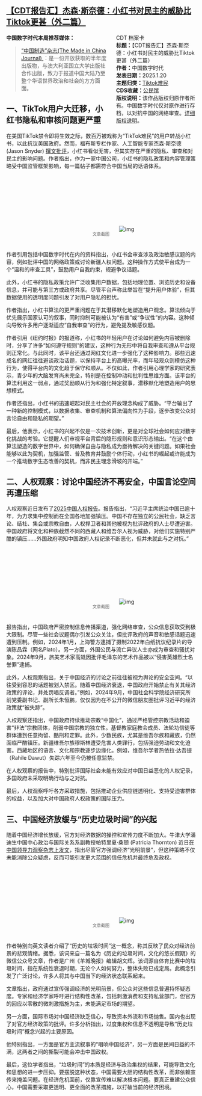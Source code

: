 <!--1737315319000-->
[【CDT报告汇】杰森·斯奈德：小红书对民主的威胁比Tiktok更甚（外二篇）](https://chinadigitaltimes.net/chinese/715152.html)
------

<div style="width:42%;float:right;padding-left:20px"><div class="su-spoiler su-spoiler-style-fancy su-spoiler-icon-chevron-circle" data-scroll-offset="0" data-anchor-in-url="no"><div class="su-spoiler-title" tabindex="0" role="button"><span class="su-spoiler-icon"></span>CDT 档案卡</div><div class="su-spoiler-content su-u-clearfix su-u-trim"><strong>标题：</strong>【CDT报告汇】杰森·斯奈德：小红书对民主的威胁比Tiktok更甚（外二篇）<br><strong>作者：</strong>中国数字时代<br><strong>发表日期：</strong>2025.1.20<br><strong>主题归类：</strong><a href="https://chinadigitaltimes.net/space/Tiktok难民" target="_blank">Tiktok难民</a><br><strong>CDS收藏：</strong><a href="https://chinadigitaltimes.net/space/%E5%85%AC%E6%B0%91%E9%A6%86" target="_blank" rel="noopener">公民馆</a><br><strong>版权说明：</strong>该作品版权归原作者所有。中国数字时代仅对原作进行存档，以对抗中国的网络审查。<a href="https://chinadigitaltimes.net/chinese/copyright">详细版权说明</a>。</div></div></div><p><strong>中国数字时代本周推荐媒体：</strong></p><blockquote><p><a href="https://madeinchinajournal.com/journal/">“中国制造”杂志(The Made in China Journal) </a>：是一份开放获取的半年度出版物，与澳大利亚国立大学出版社合作出版，致力于报道中国大陆乃至整个华语世界政治和社会的方方面面。</p></blockquote><h2>一、TikTok用户大迁移，小红书隐私和审核问题更严重</h2><p>在美国TikTok禁令即将生效之际，数百万被戏称为“TikTok难民”的用户转战小红书，以此抗议美国政府。然而，福布斯专栏作家、人工智能专家杰森·斯奈德 (Jason Snyder) <a href="https://www.forbes.com/sites/jasonsnyder/2025/01/14/tiktok-and-rednoteconsent-without-transparency-isnt-freedom-its-control/">撰文批评</a>，小红书看似无害，但其实存在严重的隐私、审查和对民主的影响问题。作者指出，作为一家中国公司，小红书的隐私政策和内容管理策略受中国监管框架影响，每一篇帖子都需符合中国当局的话语体系。</p><p><img decoding="async" src="data:image/svg+xml,%3Csvg%20xmlns='http://www.w3.org/2000/svg'%20viewBox='0%200%200%200'%3E%3C/svg%3E" alt="img" data-lazy-src="https://chinadigitaltimes.net/chinese/files/2025/01/RedNote-Gains-Traffic-Ahead-Of-TikTok-Ban-—-But-The-Chinese-App-Isnt_-www.forbes.com_.png"><noscript><img decoding="async" src="https://chinadigitaltimes.net/chinese/files/2025/01/RedNote-Gains-Traffic-Ahead-Of-TikTok-Ban-—-But-The-Chinese-App-Isnt_-www.forbes.com_.png" alt="img"></noscript></p><span style="font-size: 0.8em;color: #666;display: block;text-align: center;margin-bottom:32px; margin-top: -20px;line-height:22px;">文章截图</span><p>作者引用包括中国数字时代在内的资料指出，小红书会审查涉及政治敏感议题的内容，例如批评中国的网络政策或讨论新疆人权问题。这种操作方式使平台成为一个“温和的审查工具”，鼓励用户自我约束，规避争议话题。</p><p>此外，小红书的隐私政策允许广泛收集用户数据，包括地理位置、浏览历史和设备信息，并可能与第三方或政府共享。尽管平台声称此举旨在“提升用户体验”，但其数据使用的透明度问题引发了对用户隐私的担忧。</p><p>作者指出，小红书算法的更严重问题在于其潜移默化地塑造用户观念。算法倾向于优先展示国家认可的叙事，同时抑制可能被认为“有害”或“争议性”的内容。这种倾向导致许多用户逐渐适应“自我审查”的行为，避免提及敏感议题。</p><p>作者引用《纽约时报》的报道称，小红书的年轻用户在讨论如何避免内容被删除时，分享了许多“如何遵守规则”的建议，这种行为无形中将自我审查和遵从平台规则正常化。与此同时，该平台还通过网红文化进一步强化了这种影响力。那些迅速成名的网红往往避谈政治话题，以保持平台上的高曝光率，而年轻观众则模仿这种行为，使得平台内的文化趋于保守和顺从。不仅如此，作者引用心理学家的研究表示，青少年的大脑发育尚未完全，特别是在控制冲动和批判性思维方面。该平台的算法利用这一弱点，通过奖励顺从行为和强化特定叙事，潜移默化地塑造用户的思想模式。</p><p>作者还指出，小红书的迅速崛起对民主社会的开放理念构成了威胁。“平台输出了一种新的控制模式，以数据收集、审查机制和算法偏向性为手段，逐步改变公众对言论自由和隐私的期望。”</p><p>最后，他表示，小红书的兴起不仅是一次技术创新，更是对全球社会如何应对数字化挑战的考验。它提醒人们审视平台背后的隐形规则和意识形态输出。“在这个由算法塑造的数字世界中，如何确保自由与隐私成为亟待解决的关键问题。如果社会能够以此为契机，加强监管、普及教育并鼓励个体行动，小红书的崛起或许能成为一个推动数字生态改善的契机，而非民主理念滑坡的开端。”</p><h2>二、人权观察：讨论中国经济不再安全，中国言论空间再遭压缩</h2><p>人权观察近日发布了<a href="https://www.hrw.org/zh-hans/world-report/2025/country-chapters/china">2025中国人权报告</a>。报告指出，“习近平主席统治中国已逾十年，为力求集中控制而在全国各地加强镇压。中国不存在独立的公民社会，缺乏言论、结社、集会或宗教自由，人权捍卫者和其他被视为批评政府的人士尽遭迫害。中国政府将文化和种族截然不同的西藏人和维吾尔人视为威胁，对他们实施特别严酷的镇压……外国政府明知中国政府人权纪录不断恶化，但并未就此与之对抗。”</p><p><img decoding="async" src="data:image/svg+xml,%3Csvg%20xmlns='http://www.w3.org/2000/svg'%20viewBox='0%200%200%200'%3E%3C/svg%3E" alt="img" data-lazy-src="https://chinadigitaltimes.net/chinese/files/2025/01/2025-世界人权报告：中国-人权观察-www.hrw_.org_.png"><noscript><img decoding="async" src="https://chinadigitaltimes.net/chinese/files/2025/01/2025-世界人权报告：中国-人权观察-www.hrw_.org_.png" alt="img"></noscript></p><span style="font-size: 0.8em;color: #666;display: block;text-align: center;margin-bottom:32px; margin-top: -20px;line-height:22px;">文章截图</span><p>报告指出，中国政府严密控制信息传播渠道，强化网络审查，公众信息获取受到极大限制。尽管一些社会议题偶尔引发公众关注，但批评政府的声音和敏感话题迅速遭到压制。例如，2024年1月，上海警方逮捕了摄制2022年白纸抗议纪录片的导演陈品霖（网名Plato）。另一方面，外国公民与流亡异议人士亦成为审查和骚扰对象。2024年9月，旅美艺术家高兟因批评毛泽东的艺术作品被以“侵害英雄烈士名誉罪”逮捕。</p><p>此外，人权观察指出，关于中国经济的讨论之前往往被视为舆论的安全空间。“以往受到容忍的话题被划入禁区。随着中国经济衰退，中国政府开始禁止有关其经济政策的评论，并处罚唱反调者。”例如，2024年9月，中国社会科学院经济研究所前党委副书记、副所长朱恒鹏，仅仅因为在不公开的微信朋友圈批评习近平的经济政策就“被失踪”。</p><p>人权观察还指出，中国政府持续推动宗教“中国化”，通过严格管控宗教活动和迫害“非法”宗教团体，削弱中国宗教的独立性。基督教家庭教会成员、法轮功信徒等群体遭到任意拘留、酷刑和定罪。此外，少数民族，尤其是维吾尔族和藏族，仍然面临严酷镇压。新疆维吾尔族穆斯林遭受危害人类罪行，包括强迫劳动和文化迫害。西藏地区的语言、文化和宗教逐步边缘化。例如，维吾尔学者热依拉·达吾提（Rahile Dawut）失踪六年至今仍被任意监禁。</p><p>在人权观察的报告中，特别批评国际社会未能有效应对中国日益恶化的人权记录，多国政府未采取明确行动与之对抗。</p><p>最后，人权观察呼吁各方采取措施，包括推动企业供应链透明化、支持受迫害群体的权益，以及加大对中国政府人权政策的国际压力。</p><h2>三、中国经济放缓与“历史垃圾时间”的兴起</h2><p>随着中国经济增长放缓，官方对经济数据的操控和宣传力度不断加大。牛津大学潘迪生中国中心政治与国际关系系副教授帕特里夏·桑顿 (Patricia Thornton) 近日<a href="https://www.prcleader.org/post/from-singing-bright-prospects-to-traversing-history-s-garbage-time-china-struggles-with-slowin">在中国领导力观察杂志上发文</a>，指出尽管官方强调经济“光明前景”，但这种策略不仅未能消除公众疑虑，反而可能引发更大范围的信任危机并最终危及政权。</p><p><img decoding="async" src="data:image/svg+xml,%3Csvg%20xmlns='http://www.w3.org/2000/svg'%20viewBox='0%200%200%200'%3E%3C/svg%3E" alt="img" data-lazy-src="https://chinadigitaltimes.net/chinese/files/2025/01/From-Singing-Bright-Prospects-to-Traversing-Historys-Garbage-Tim_-www.prcleader.org_.png"><noscript><img decoding="async" src="https://chinadigitaltimes.net/chinese/files/2025/01/From-Singing-Bright-Prospects-to-Traversing-Historys-Garbage-Tim_-www.prcleader.org_.png" alt="img"></noscript></p><span style="font-size: 0.8em;color: #666;display: block;text-align: center;margin-bottom:32px; margin-top: -20px;line-height:22px;">文章截图</span><p>作者特别向英文读者介绍了“历史的垃圾时间”这一概念，称其反映了民众对经济前景的悲观情绪。据悉，该词来自一篇名为《历史的垃圾时间，文化的悠长假期》的微信公众号文章，作者是广州《羊城晚报》编辑胡文辉。该词源自体育比赛中的垃圾时间，指在系统性衰退时期，无论个人如何努力，整体失败已成定局。此概念引发了广泛讨论，许多人将其与中国当下的经济状态联系起来。</p><p>文章指出，政府通过宣传强调经济的光明前景，但公众对这些信息普遍持怀疑态度。专家和经济学家呼吁进行结构性改革，包括刺激消费和支持私营部门，但官方的回应以零散的微刺激措施为主，未能满足市场的期望。</p><p>另一方面，国际市场对中国经济缺乏信心，导致资本外流和市场抛售。国内也出现了对官方经济政策的批评。许多分析指出，过度集权和信息不透明是导致“历史垃圾时间”概念兴起的主要原因。</p><p>他特别指出，一方面是官方主流叙事的“唱响中国经济”，另一方面是民间日益的不满，这两者之间的撕裂可能会冲击中国政权。</p><p>最后，这位学者指出，“垃圾时间”的本质是经济与政治集权的结果，可能导致文化和思想的进一步压抑。要摆脱这种状态，中国需要大胆的结构性改革，而非依赖宣传来掩盖问题。在经济危机面前，仅靠宣传难以解决根本问题。要真正重建公众信心，中国需要采取更透明、更全面的改革措施，以打破当前的经济困境。</p><div class="addtoany_share_save_container addtoany_content addtoany_content_bottom"><div class="a2a_kit a2a_kit_size_32 addtoany_list" data-a2a-url="https://chinadigitaltimes.net/chinese/715152.html" data-a2a-title="【CDT报告汇】杰森·斯奈德：小红书对民主的威胁比Tiktok更甚（外二篇）"><a class="a2a_button_facebook" href="https://www.addtoany.com/add_to/facebook?linkurl=https%3A%2F%2Fchinadigitaltimes.net%2Fchinese%2F715152.html&amp;linkname=%E3%80%90CDT%E6%8A%A5%E5%91%8A%E6%B1%87%E3%80%91%E6%9D%B0%E6%A3%AE%C2%B7%E6%96%AF%E5%A5%88%E5%BE%B7%EF%BC%9A%E5%B0%8F%E7%BA%A2%E4%B9%A6%E5%AF%B9%E6%B0%91%E4%B8%BB%E7%9A%84%E5%A8%81%E8%83%81%E6%AF%94Tiktok%E6%9B%B4%E7%94%9A%EF%BC%88%E5%A4%96%E4%BA%8C%E7%AF%87%EF%BC%89" title="Facebook" rel="nofollow noopener" target="_blank"></a><a class="a2a_button_twitter" href="https://www.addtoany.com/add_to/twitter?linkurl=https%3A%2F%2Fchinadigitaltimes.net%2Fchinese%2F715152.html&amp;linkname=%E3%80%90CDT%E6%8A%A5%E5%91%8A%E6%B1%87%E3%80%91%E6%9D%B0%E6%A3%AE%C2%B7%E6%96%AF%E5%A5%88%E5%BE%B7%EF%BC%9A%E5%B0%8F%E7%BA%A2%E4%B9%A6%E5%AF%B9%E6%B0%91%E4%B8%BB%E7%9A%84%E5%A8%81%E8%83%81%E6%AF%94Tiktok%E6%9B%B4%E7%94%9A%EF%BC%88%E5%A4%96%E4%BA%8C%E7%AF%87%EF%BC%89" title="Twitter" rel="nofollow noopener" target="_blank"></a><a class="a2a_button_telegram" href="https://www.addtoany.com/add_to/telegram?linkurl=https%3A%2F%2Fchinadigitaltimes.net%2Fchinese%2F715152.html&amp;linkname=%E3%80%90CDT%E6%8A%A5%E5%91%8A%E6%B1%87%E3%80%91%E6%9D%B0%E6%A3%AE%C2%B7%E6%96%AF%E5%A5%88%E5%BE%B7%EF%BC%9A%E5%B0%8F%E7%BA%A2%E4%B9%A6%E5%AF%B9%E6%B0%91%E4%B8%BB%E7%9A%84%E5%A8%81%E8%83%81%E6%AF%94Tiktok%E6%9B%B4%E7%94%9A%EF%BC%88%E5%A4%96%E4%BA%8C%E7%AF%87%EF%BC%89" title="Telegram" rel="nofollow noopener" target="_blank"></a><a class="a2a_button_reddit" href="https://www.addtoany.com/add_to/reddit?linkurl=https%3A%2F%2Fchinadigitaltimes.net%2Fchinese%2F715152.html&amp;linkname=%E3%80%90CDT%E6%8A%A5%E5%91%8A%E6%B1%87%E3%80%91%E6%9D%B0%E6%A3%AE%C2%B7%E6%96%AF%E5%A5%88%E5%BE%B7%EF%BC%9A%E5%B0%8F%E7%BA%A2%E4%B9%A6%E5%AF%B9%E6%B0%91%E4%B8%BB%E7%9A%84%E5%A8%81%E8%83%81%E6%AF%94Tiktok%E6%9B%B4%E7%94%9A%EF%BC%88%E5%A4%96%E4%BA%8C%E7%AF%87%EF%BC%89" title="Reddit" rel="nofollow noopener" target="_blank"></a><a class="a2a_button_whatsapp" href="https://www.addtoany.com/add_to/whatsapp?linkurl=https%3A%2F%2Fchinadigitaltimes.net%2Fchinese%2F715152.html&amp;linkname=%E3%80%90CDT%E6%8A%A5%E5%91%8A%E6%B1%87%E3%80%91%E6%9D%B0%E6%A3%AE%C2%B7%E6%96%AF%E5%A5%88%E5%BE%B7%EF%BC%9A%E5%B0%8F%E7%BA%A2%E4%B9%A6%E5%AF%B9%E6%B0%91%E4%B8%BB%E7%9A%84%E5%A8%81%E8%83%81%E6%AF%94Tiktok%E6%9B%B4%E7%94%9A%EF%BC%88%E5%A4%96%E4%BA%8C%E7%AF%87%EF%BC%89" title="WhatsApp" rel="nofollow noopener" target="_blank"></a><a class="a2a_button_email" href="https://www.addtoany.com/add_to/email?linkurl=https%3A%2F%2Fchinadigitaltimes.net%2Fchinese%2F715152.html&amp;linkname=%E3%80%90CDT%E6%8A%A5%E5%91%8A%E6%B1%87%E3%80%91%E6%9D%B0%E6%A3%AE%C2%B7%E6%96%AF%E5%A5%88%E5%BE%B7%EF%BC%9A%E5%B0%8F%E7%BA%A2%E4%B9%A6%E5%AF%B9%E6%B0%91%E4%B8%BB%E7%9A%84%E5%A8%81%E8%83%81%E6%AF%94Tiktok%E6%9B%B4%E7%94%9A%EF%BC%88%E5%A4%96%E4%BA%8C%E7%AF%87%EF%BC%89" title="Email" rel="nofollow noopener" target="_blank"></a><a class="a2a_button_copy_link" href="https://www.addtoany.com/add_to/copy_link?linkurl=https%3A%2F%2Fchinadigitaltimes.net%2Fchinese%2F715152.html&amp;linkname=%E3%80%90CDT%E6%8A%A5%E5%91%8A%E6%B1%87%E3%80%91%E6%9D%B0%E6%A3%AE%C2%B7%E6%96%AF%E5%A5%88%E5%BE%B7%EF%BC%9A%E5%B0%8F%E7%BA%A2%E4%B9%A6%E5%AF%B9%E6%B0%91%E4%B8%BB%E7%9A%84%E5%A8%81%E8%83%81%E6%AF%94Tiktok%E6%9B%B4%E7%94%9A%EF%BC%88%E5%A4%96%E4%BA%8C%E7%AF%87%EF%BC%89" title="Copy Link" rel="nofollow noopener" target="_blank"></a><a class="a2a_dd addtoany_share_save addtoany_share" href="https://www.addtoany.com/share"></a></div></div>
